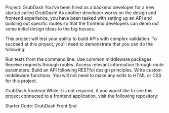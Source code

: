 Project: GrubDash
You've been hired as a backend developer for a new startup called GrubDash!
As another developer works on the design and frontend experience, you have been tasked with setting up an API and building out specific routes so that
the frontend developers can demo out some initial design ideas to the big bosses.

This project will test your ability to build APIs with complex validation.
To succeed at this project, you'll need to demonstrate that you can do the following:

Run tests from the command line.
Use common middleware packages.
Receive requests through routes.
Access relevant information through route parameters.
Build an API following RESTful design principles.
Write custom middleware functions.
You will not need to make any edits to HTML or CSS for this project.

GrubDash frontend
While it is not required, if you would like to see this project connected to a frontend application, visit the following repository:

Starter Code: GrubDash Front End
